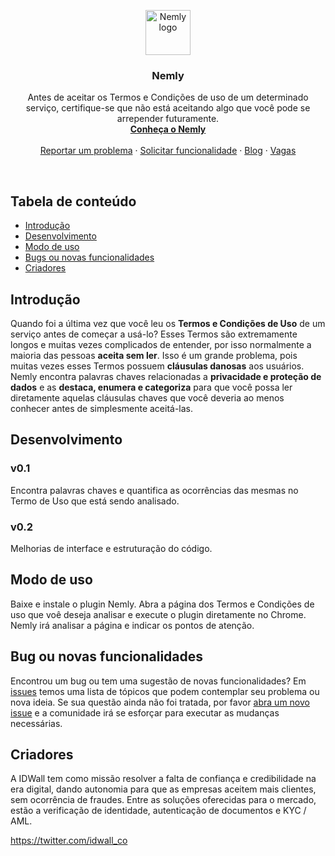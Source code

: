 <p align="center">

  <a href="https://wwww.idwall.co/">
    <img src="https://idwall.co/img/favicon/ms-icon-144x144.png" alt="Nemly logo" width=72 height=72>
  </a>

  <h3 align="center">Nemly</h3>

  <p align="center">
    Antes de aceitar os Termos e Condições de uso de um determinado serviço, certifique-se que não está aceitando algo que você pode se arrepender futuramente.
    <br>
    <a href="https://idwall.github.io/Nemly/"><strong>Conheça o Nemly</strong></a>
    <br>
    <br>
    <a href="https://github.com/idwall/Nemly/issues/new">Reportar um problema</a>
    ·
    <a href="https://github.com/idwall/Nemly/issues/new">Solicitar funcionalidade</a>
    ·
    <a href="https://blog.idwall.co/">Blog</a>
    ·
    <a href="https://jobs.kenoby.com/idwall">Vagas</a>
  </p>
</p>

<br>

## Tabela de conteúdo

- [Introdução](#introdução)
- [Desenvolvimento](#desenvolvimento)
- [Modo de uso](#modo-de-uso)
- [Bugs ou novas funcionalidades](#bug-ou-novas-funcionalidades)
- [Criadores](#criadores)

## Introdução

Quando foi a última vez que você leu os **Termos e Condições de Uso** de um serviço antes de começar a usá-lo? Esses Termos são extremamente longos e muitas vezes complicados de entender, por isso normalmente a maioria das pessoas **aceita sem ler**. Isso é um grande problema, pois muitas vezes esses Termos possuem **cláusulas danosas** aos usuários. Nemly encontra palavras chaves relacionadas a **privacidade e proteção de dados** e as **destaca, enumera e categoriza** para que você possa ler diretamente aquelas cláusulas chaves que você deveria ao menos conhecer antes de simplesmente aceitá-las.

## Desenvolvimento

### v0.1
Encontra palavras chaves e quantifica as ocorrências das mesmas no Termo de Uso que está sendo analisado.

### v0.2
Melhorias de interface e estruturação do código.

## Modo de uso

Baixe e instale o plugin Nemly. Abra a página dos Termos e Condições de uso que voê deseja analisar e execute o plugin diretamente no Chrome.
Nemly irá analisar a página e indicar os pontos de atenção.

## Bug ou novas funcionalidades

Encontrou um bug ou tem uma sugestão de novas funcionalidades? Em [issues](https://github.com/idwall/Nemly/issues) temos uma lista de tópicos que podem contemplar seu problema ou nova ideia. Se sua questão ainda não foi tratada, por favor [abra um novo issue](https://github.com/idwall/Nemly/issues/new) e a comunidade irá se esforçar para executar as mudanças necessárias.

## Criadores

A IDWall tem como missão resolver a falta de confiança e credibilidade na era digital, dando autonomia para que as empresas aceitem mais clientes, sem ocorrência de fraudes. Entre as soluções oferecidas para o mercado, estão a verificação de identidade, autenticação de documentos e KYC / AML.

https://twitter.com/idwall_co
